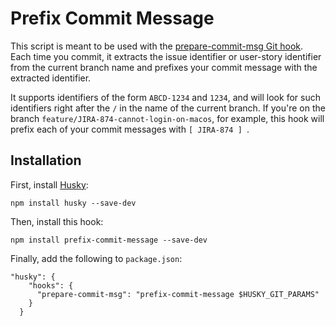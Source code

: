 # Prefix Commit Message

This script is meant to be used with the [prepare-commit-msg Git hook](https://git-scm.com/docs/githooks#_prepare_commit_msg).
Each time you commit, it extracts the issue identifier or user-story identifier from the current branch name and prefixes your commit message with the extracted identifier.

It supports identifiers of the form `ABCD-1234` and `1234`, and will look for such identifiers right after the `/` in the name of the current branch.
If you're on the branch `feature/JIRA-874-cannot-login-on-macos`, for example, this hook will prefix each of your commit messages with `[ JIRA-874 ] `.

## Installation

First, install [Husky](https://github.com/typicode/husky):

```
npm install husky --save-dev
```

Then, install this hook:

```
npm install prefix-commit-message --save-dev
```

Finally, add the following to `package.json`:

```
"husky": {
    "hooks": {
      "prepare-commit-msg": "prefix-commit-message $HUSKY_GIT_PARAMS"
    }
  }
```
